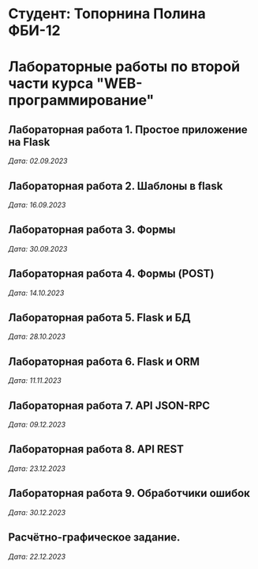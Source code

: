 # Студент: Топорнина Полина ФБИ-12

# Лабораторные работы по второй части курса "WEB-программирование"

## Лабораторная работа 1. Простое приложение на Flask

*Дата: 02.09.2023*

## Лабораторная работа 2. Шаблоны в flask

*Дата: 16.09.2023*

## Лабораторная работа 3. Формы

*Дата: 30.09.2023*

## Лабораторная работа 4. Формы (POST)

*Дата: 14.10.2023*

## Лабораторная работа 5. Flask и БД

*Дата: 28.10.2023*

## Лабораторная работа 6. Flask и ORM

*Дата: 11.11.2023*

## Лабораторная работа 7. API JSON-RPC

*Дата: 09.12.2023*

## Лабораторная работа 8. API REST

*Дата: 23.12.2023*

## Лабораторная работа 9. Обработчики ошибок

*Дата: 30.12.2023*

## Расчётно-графическое задание.

*Дата: 22.12.2023*
